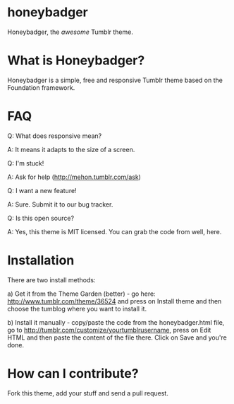honeybadger
===========

Honeybadger, the *awesome* Tumblr theme.

# What is Honeybadger?

Honeybadger is a simple, free and responsive Tumblr theme based on the Foundation framework.

# FAQ

Q: What does responsive mean? 

A: It means it adapts to the size of a screen.


Q: I'm stuck!

A: Ask for help (http://mehon.tumblr.com/ask)


Q: I want a new feature!

A: Sure. Submit it to our bug tracker.


Q: Is this open source?

A: Yes, this theme is MIT licensed. You can grab the code from well, here.


# Installation
There are two install methods:


a) Get it from the Theme Garden (better) - go here: http://www.tumblr.com/theme/36524 and press on Install theme and then choose the tumblog where you want to install it.


b) Install it manually - copy/paste the code from the honeybadger.html file, go to http://tumblr.com/customize/yourtumblrusername, press on Edit HTML and then paste the content of the file there. Click on Save and you're done.

# How can I contribute? 
Fork this theme, add your stuff and send a pull request.